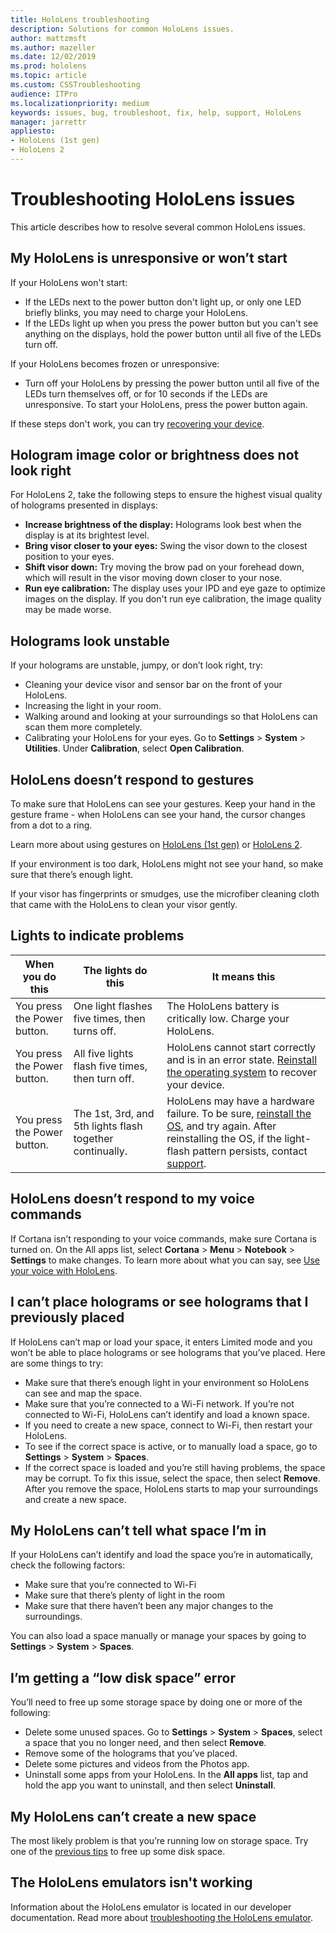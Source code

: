 ```yaml
---
title: HoloLens troubleshooting
description: Solutions for common HoloLens issues.
author: mattzmsft
ms.author: mazeller
ms.date: 12/02/2019
ms.prod: hololens
ms.topic: article
ms.custom: CSSTroubleshooting
audience: ITPro
ms.localizationpriority: medium
keywords: issues, bug, troubleshoot, fix, help, support, HoloLens
manager: jarrettr
appliesto:
- HoloLens (1st gen)
- HoloLens 2
---
```


# Troubleshooting HoloLens issues

This article describes how to resolve several common HoloLens issues.

## My HoloLens is unresponsive or won’t start

If your HoloLens won't start:

- If the LEDs next to the power button don't light up, or only one LED briefly blinks, you may need to charge your HoloLens.
- If the LEDs light up when you press the power button but you can't see anything on the displays, hold the power button until all five of the LEDs turn off.

If your HoloLens becomes frozen or unresponsive:

- Turn off your HoloLens by pressing the power button until all five of the LEDs turn themselves off, or for 10 seconds if the LEDs are unresponsive. To start your HoloLens, press the power button again.

If these steps don't work, you can try [recovering your device](hololens-recovery.md).

## Hologram image color or brightness does not look right
For HoloLens 2, take the following steps to ensure the highest visual quality of holograms presented in displays:

- **Increase brightness of the display:** Holograms look best when the display is at its brightest level.
- **Bring visor closer to your eyes:** Swing the visor down to the closest position to your eyes.
- **Shift visor down:** Try moving the brow pad on your forehead down, which will result in the visor moving down closer to your nose.
- **Run eye calibration:** The display uses your IPD and eye gaze to optimize images on the display. If you don't run eye calibration, the image quality may be made worse.

## Holograms look unstable

If your holograms are unstable, jumpy, or don’t look right, try:

- Cleaning your device visor and sensor bar on the front of your HoloLens.
- Increasing the light in your room.
- Walking around and looking at your surroundings so that HoloLens can scan them more completely.
- Calibrating your HoloLens for your eyes. Go to **Settings** > **System** > **Utilities**. Under **Calibration**, select **Open Calibration**. 

## HoloLens doesn’t respond to gestures

To make sure that HoloLens can see your gestures.  Keep your hand in the gesture frame - when HoloLens can see your hand, the cursor changes from a dot to a ring.

Learn more about using gestures on [HoloLens (1st gen)](hololens1-basic-usage.md#use-hololens-with-your-hands) or [HoloLens 2](hololens2-basic-usage.md#the-hand-tracking-frame).

If your environment is too dark, HoloLens might not see your hand, so make sure that there’s enough light.

If your visor has fingerprints or smudges, use the microfiber cleaning cloth that came with the HoloLens to clean your visor gently.

## Lights to indicate problems

| When you do this | The lights do this | It means this |
| - | - | - |
| You press the Power button. | One light flashes five times, then turns off. | The HoloLens battery is critically low. Charge your HoloLens. |
| You press the Power button. | All five lights flash five times, then turn off. |  HoloLens cannot start correctly and is in an error state. [Reinstall the operating system](hololens-recovery.md) to recover your device. |
| You press the Power button. | The 1st, 3rd, and 5th lights flash together continually. |  HoloLens may have a hardware failure. To be sure, [reinstall the OS](hololens-recovery.md#hololens-2), and try again. After reinstalling the OS, if the light-flash pattern persists, contact [support](https://support.microsoft.com/en-us/supportforbusiness/productselection?sapid=3ec35c62-022f-466b-3a1e-dbbb7b9a55fb). |

## HoloLens doesn’t respond to my voice commands

If Cortana isn’t responding to your voice commands, make sure Cortana is turned on. On the All apps list, select **Cortana** > **Menu** > **Notebook** > **Settings** to make changes. To learn more about what you can say, see [Use your voice with HoloLens](hololens-cortana.md).

## I can’t place holograms or see holograms that I previously placed

If HoloLens can’t map or load your space, it enters Limited mode and you won’t be able to place holograms or see holograms that you’ve placed. Here are some things to try:

- Make sure that there’s enough light in your environment so HoloLens can see and map the space.
- Make sure that you’re connected to a Wi-Fi network. If you’re not connected to Wi-Fi, HoloLens can’t identify and load a known space.
- If you need to create a new space, connect to Wi-Fi, then restart your HoloLens.
- To see if the correct space is active, or to manually load a space, go to **Settings** > **System** > **Spaces**.
- If the correct space is loaded and you’re still having problems, the space may be corrupt. To fix this issue, select the space, then select **Remove**. After you remove the space, HoloLens starts to map your surroundings and create a new space.

## My HoloLens can’t tell what space I’m in

If your HoloLens can’t identify and load the space you’re in automatically, check the following factors:

- Make sure that you’re connected to Wi-Fi
- Make sure that there’s plenty of light in the room
- Make sure that there haven’t been any major changes to the surroundings.

You can also load a space manually or manage your spaces by going to **Settings** > **System** > **Spaces**.

## I’m getting a “low disk space” error

You’ll need to free up some storage space by doing one or more of the following:

- Delete some unused spaces. Go to **Settings** > **System** > **Spaces**, select a space that you no longer need, and then select **Remove**.
- Remove some of the holograms that you’ve placed.
- Delete some pictures and videos from the Photos app.
- Uninstall some apps from your HoloLens. In the **All apps** list, tap and hold the app you want to uninstall, and then select **Uninstall**.

## My HoloLens can’t create a new space

The most likely problem is that you’re running low on storage space. Try one of the [previous tips](#im-getting-a-low-disk-space-error) to free up some disk space.

## The HoloLens emulators isn't working

Information about the HoloLens emulator is located in our developer documentation.  Read more about [troubleshooting the HoloLens emulator](https://docs.microsoft.com/windows/mixed-reality/using-the-hololens-emulator#troubleshooting).
